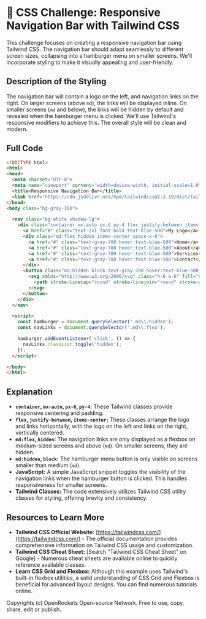 # 🐞 CSS Challenge:  Responsive Navigation Bar with Tailwind CSS


This challenge focuses on creating a responsive navigation bar using Tailwind CSS. The navigation bar should adapt seamlessly to different screen sizes, collapsing into a hamburger menu on smaller screens.  We'll incorporate styling to make it visually appealing and user-friendly.


## Description of the Styling

The navigation bar will contain a logo on the left, and navigation links on the right. On larger screens (above `md`), the links will be displayed inline. On smaller screens (`md` and below), the links will be hidden by default and revealed when the hamburger menu is clicked. We'll use Tailwind's responsive modifiers to achieve this. The overall style will be clean and modern.


## Full Code


```html
<!DOCTYPE html>
<html>
<head>
  <meta charset="UTF-8">
  <meta name="viewport" content="width=device-width, initial-scale=1.0">
  <title>Responsive Navigation Bar</title>
  <link href="https://cdn.jsdelivr.net/npm/tailwindcss@2.2.19/dist/tailwind.min.css" rel="stylesheet">
</head>
<body class="bg-gray-100">

  <nav class="bg-white shadow-lg">
    <div class="container mx-auto px-6 py-4 flex justify-between items-center">
      <a href="#" class="text-2xl font-bold text-blue-500">My Logo</a>
      <div class="md:flex hidden items-center space-x-6">
        <a href="#" class="text-gray-700 hover:text-blue-500">Home</a>
        <a href="#" class="text-gray-700 hover:text-blue-500">About</a>
        <a href="#" class="text-gray-700 hover:text-blue-500">Services</a>
        <a href="#" class="text-gray-700 hover:text-blue-500">Contact</a>
      </div>
      <button class="md:hidden block text-gray-700 hover:text-blue-500 focus:outline-none">
        <svg xmlns="http://www.w3.org/2000/svg" class="h-6 w-6" fill="none" viewBox="0 0 24 24" stroke="currentColor">
          <path stroke-linecap="round" stroke-linejoin="round" stroke-width="2" d="M4 6h16M4 12h16M4 18h16" />
        </svg>
      </button>
    </div>
  </nav>

  <script>
    const hamburger = document.querySelector('.md\\:hidden');
    const navLinks = document.querySelector('.md\\:flex');

    hamburger.addEventListener('click', () => {
      navLinks.classList.toggle('hidden');
    });
  </script>

</body>
</html>
```

## Explanation

* **`container`, `mx-auto`, `px-6`, `py-4`:** These Tailwind classes provide responsive centering and padding.
* **`flex`, `justify-between`, `items-center`:** These classes arrange the logo and links horizontally, with the logo on the left and links on the right, vertically centered.
* **`md:flex`, `hidden`:**  The navigation links are only displayed as a flexbox on medium-sized screens and above (`md`). On smaller screens, they are hidden.
* **`md:hidden`, `block`:** The hamburger menu button is only visible on screens smaller than medium (`md`).
* **JavaScript:** A simple JavaScript snippet toggles the visibility of the navigation links when the hamburger button is clicked. This handles responsiveness for smaller screens.
* **Tailwind Classes:**  The code extensively utilizes Tailwind CSS utility classes for styling, offering brevity and consistency.


## Resources to Learn More

* **Tailwind CSS Official Website:** [https://tailwindcss.com/](https://tailwindcss.com/) -  The official documentation provides comprehensive information on Tailwind CSS usage and customization.
* **Tailwind CSS Cheat Sheet:** [Search "Tailwind CSS Cheat Sheet" on Google] - Numerous cheat sheets are available online to quickly reference available classes.
* **Learn CSS Grid and Flexbox:** Although this example uses Tailwind's built-in flexbox utilities,  a solid understanding of CSS Grid and Flexbox is beneficial for advanced layout designs. You can find numerous tutorials online.


Copyrights (c) OpenRockets Open-source Network. Free to use, copy, share, edit or publish.

